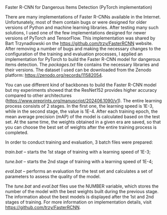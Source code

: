 Faster R-CNN for Dangerous Items Detection (PyTorch implementation)

There are many implementations of Faster R-CNNs available in the Internet. Unfortunately, most of them contain bugs or were designed for older versions of Python and machine learning libraries. After testing many such solutions, I used one of the few implementations designed for newer versions of PyTorch and TensorFlow. This implementation was shared by Bart Trzynadlowski on the https://github.com/trzy/FasterRCNN website. After removing a number of bugs and making the necessary changes to the configuration of the training and evaluation processes, I applied an implementation for PyTorch to build the Faster R-CNN model for dangerous items detection. The _packages.txt_ file contains the necessary libraries and their versions. The dataset I used can be downloaded from the Zenodo platform: https://zenodo.org/records/11582054.

You can use different kind of backbones to build the Faster R-CNN model but my experiments showed that the ResNet152 provides higher accuracy compared to other architectures (https://www.preprints.org/manuscript/202406.1090/v1). The entire learning process consists of 2 stages. In the first one, the learning speed is 1E-3, while in the second stage, the value is 1E-4. After each training epoch, the mean average precision (mAP) of the model is calculated based on the test set. At the same time, the weights obtained in a given era are saved, so that you can choose the best set of weights after the entire training process is completed.

In order to conduct training and evaluation, 3 batch files were prepared:

_train.bat_ – starts the 1st stage of training with a learning speed of 1E-3;

_tune.bat_ – starts the 2nd stage of training with a learning speed of 1E-4;

_eval.bat_ – performs an evaluation for the test set and calculates a set of parameters to assess the quality of the model.

The _tune.bat_ and _eval.bat_ files use the NUMBER variable, which stores the number of the model with the best weights built during the previous stage. The information about the best models is displayed after the 1st and 2nd stages of training. For more information on implementation details, visit https://github.com/trzy/FasterRCNN.
